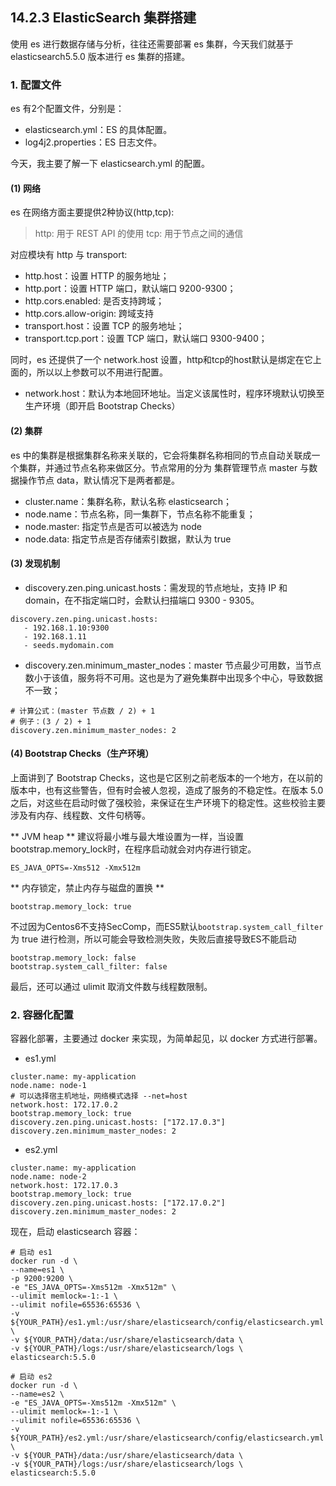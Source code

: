## 14.2.3 ElasticSearch 集群搭建

使用 es 进行数据存储与分析，往往还需要部署 es 集群，今天我们就基于 elasticsearch5.5.0 版本进行 es 集群的搭建。

### 1. 配置文件
es 有2个配置文件，分别是：

* elasticsearch.yml：ES 的具体配置。
* log4j2.properties：ES 日志文件。

今天，我主要了解一下 elasticsearch.yml 的配置。

#### (1) 网络
es 在网络方面主要提供2种协议(http,tcp):
>http: 用于 REST API 的使用
>tcp: 用于节点之间的通信

对应模块有 http 与 transport:

* http.host：设置 HTTP 的服务地址；
* http.port：设置 HTTP 端口，默认端口 9200-9300；
* http.cors.enabled: 是否支持跨域；
* http.cors.allow-origin: 跨域支持
* transport.host：设置 TCP 的服务地址；
* transport.tcp.port：设置 TCP 端口，默认端口 9300-9400；

同时，es 还提供了一个 network.host 设置，http和tcp的host默认是绑定在它上面的，所以以上参数可以不用进行配置。

* network.host：默认为本地回环地址。当定义该属性时，程序环境默认切换至生产环境（即开启 Bootstrap Checks）

#### (2) 集群
es 中的集群是根据集群名称来关联的，它会将集群名称相同的节点自动关联成一个集群，并通过节点名称来做区分。节点常用的分为 集群管理节点 master 与数据操作节点 data，默认情况下是两者都是。

* cluster.name：集群名称，默认名称 elasticsearch；
* node.name：节点名称，同一集群下，节点名称不能重复；
* node.master: 指定节点是否可以被选为 node
* node.data: 指定节点是否存储索引数据，默认为 true

#### (3) 发现机制
* discovery.zen.ping.unicast.hosts：需发现的节点地址，支持 IP 和 domain，在不指定端口时，会默认扫描端口 9300 - 9305。

```
discovery.zen.ping.unicast.hosts:
   - 192.168.1.10:9300
   - 192.168.1.11 
   - seeds.mydomain.com 
```

* discovery.zen.minimum_master_nodes：master 节点最少可用数，当节点数小于该值，服务将不可用。这也是为了避免集群中出现多个中心，导致数据不一致；

```
# 计算公式：(master 节点数 / 2) + 1
# 例子：(3 / 2) + 1
discovery.zen.minimum_master_nodes: 2
```

#### (4) Bootstrap Checks（生产环境）
上面讲到了 Bootstrap Checks，这也是它区别之前老版本的一个地方，在以前的版本中，也有这些警告，但有时会被人忽视，造成了服务的不稳定性。在版本 5.0 之后，对这些在启动时做了强校验，来保证在生产环境下的稳定性。这些校验主要涉及有内存、线程数、文件句柄等。

** JVM heap **
建议将最小堆与最大堆设置为一样，当设置bootstrap.memory_lock时，在程序启动就会对内存进行锁定。

`ES_JAVA_OPTS=-Xms512 -Xmx512m`

** 内存锁定，禁止内存与磁盘的置换 **

`bootstrap.memory_lock: true`

不过因为Centos6不支持SecComp，而ES5默认`bootstrap.system_call_filter`为 true 进行检测，所以可能会导致检测失败，失败后直接导致ES不能启动

```
bootstrap.memory_lock: false
bootstrap.system_call_filter: false
```

最后，还可以通过 ulimit 取消文件数与线程数限制。

### 2. 容器化配置
容器化部署，主要通过 docker 来实现，为简单起见，以 docker 方式进行部署。

* es1.yml

```
cluster.name: my-application
node.name: node-1
# 可以选择宿主机地址，网络模式选择 --net=host
network.host: 172.17.0.2
bootstrap.memory_lock: true
discovery.zen.ping.unicast.hosts: ["172.17.0.3"]
discovery.zen.minimum_master_nodes: 2
```

* es2.yml

```
cluster.name: my-application
node.name: node-2
network.host: 172.17.0.3
bootstrap.memory_lock: true
discovery.zen.ping.unicast.hosts: ["172.17.0.2"]
discovery.zen.minimum_master_nodes: 2
```

现在，启动 elasticsearch 容器：

```
# 启动 es1
docker run -d \
--name=es1 \
-p 9200:9200 \
-e "ES_JAVA_OPTS=-Xms512m -Xmx512m" \
--ulimit memlock=-1:-1 \
--ulimit nofile=65536:65536 \
-v ${YOUR_PATH}/es1.yml:/usr/share/elasticsearch/config/elasticsearch.yml \
-v ${YOUR_PATH}/data:/usr/share/elasticsearch/data \
-v ${YOUR_PATH}/logs:/usr/share/elasticsearch/logs \
elasticsearch:5.5.0
```

```
# 启动 es2
docker run -d \
--name=es2 \
-e "ES_JAVA_OPTS=-Xms512m -Xmx512m" \
--ulimit memlock=-1:-1 \
--ulimit nofile=65536:65536 \
-v ${YOUR_PATH}/es2.yml:/usr/share/elasticsearch/config/elasticsearch.yml \
-v ${YOUR_PATH}/data:/usr/share/elasticsearch/data \
-v ${YOUR_PATH}/logs:/usr/share/elasticsearch/logs \
elasticsearch:5.5.0
```











